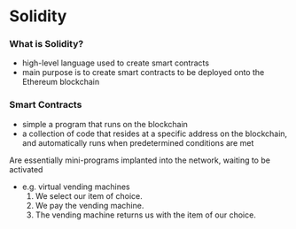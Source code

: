 # Solidity

### What is Solidity?

- high-level language used to create smart contracts
- main purpose is to create smart contracts to be deployed onto the Ethereum blockchain

### Smart Contracts

- simple a program that runs on the blockchain
- a collection of code that resides at a specific address on the blockchain, and automatically runs when predetermined conditions are met

Are essentially mini-programs implanted into the network, waiting to be activated
- e.g. virtual vending machines
    1. We select our item of choice.
    2. We pay the vending machine.
    3. The vending machine returns us with the item of our choice.